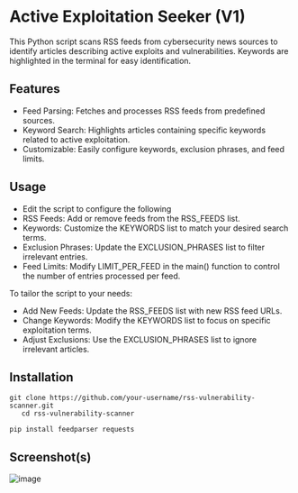 # Active Exploitation Seeker (V1)
This Python script scans RSS feeds from cybersecurity news sources to identify articles describing active exploits and vulnerabilities. Keywords are highlighted in the terminal for easy identification.

## Features
- Feed Parsing: Fetches and processes RSS feeds from predefined sources.
- Keyword Search: Highlights articles containing specific keywords related to active exploitation.
- Customizable: Easily configure keywords, exclusion phrases, and feed limits.

## Usage
- Edit the script to configure the following
- RSS Feeds: Add or remove feeds from the RSS_FEEDS list.
- Keywords: Customize the KEYWORDS list to match your desired search terms.
- Exclusion Phrases: Update the EXCLUSION_PHRASES list to filter irrelevant entries.
- Feed Limits: Modify LIMIT_PER_FEED in the main() function to control the number of entries processed per feed.

To tailor the script to your needs:
- Add New Feeds: Update the RSS_FEEDS list with new RSS feed URLs.
- Change Keywords: Modify the KEYWORDS list to focus on specific exploitation terms.
- Adjust Exclusions: Use the EXCLUSION_PHRASES list to ignore irrelevant articles.

## Installation
```
git clone https://github.com/your-username/rss-vulnerability-scanner.git
   cd rss-vulnerability-scanner
```

```
pip install feedparser requests
```
## Screenshot(s)
![image](https://github.com/user-attachments/assets/1e2d6a31-47d4-4c38-8ec2-dc16c7bbf69c)
